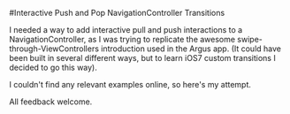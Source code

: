 #Interactive Push and Pop NavigationController Transitions

I needed a way to add interactive pull and push interactions to a NavigationController, as I was trying to replicate the awesome swipe-through-ViewControllers introduction used in the Argus app. (It could have been built in several different ways, but to learn iOS7 custom transitions I decided to go this way).

I couldn't find any relevant examples online, so here's my attempt.

All feedback welcome.

